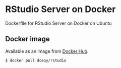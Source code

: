 RStudio Server on Docker
========================

Dockerfile for RStudio Server on Docker on Ubuntu

Docker image
------------

Available as an image from [Docker Hub](https://hub.docker.com/r/dceoy/rstudio/).

```sh
$ docker pull dceoy/rstudio
```
